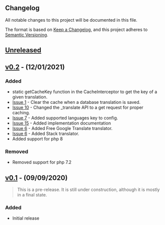 ## Changelog

All notable changes to this project will be documented in this file.

The format is based on [Keep a Changelog](https://keepachangelog.com/en/1.0.0/),
and this project adheres to [Semantic Versioning](https://semver.org/spec/v2.0.0.html).

## [Unreleased]


## [v0.2] - (12/01/2021)

### Added
- static getCacheKey function in the CacheInterceptor to get the key of a given translation.
- [Issue 1](https://github.com/tobytwigger/laravel-translate/issues/1) - Clear the cache when a database translation is saved.
- [Issue 10](https://github.com/tobytwigger/laravel-translate/issues/10) - Changed the _translate API to a get request for proper caching.
- [Issue 7](https://github.com/tobytwigger/laravel-translate/issues/7) - Added supported languages key to config.
- [Issue 15](https://github.com/tobytwigger/laravel-translate/issues/15) - Added implementation documentation
- [Issue 6](https://github.com/tobytwigger/laravel-translate/issues/6) - Added Free Google Translate translator.
- [Issue 6](https://github.com/tobytwigger/laravel-translate/issues/6) - Added Stack translator.
- Added support for php 8

### Removed
- Removed support for php 7.2

## [v0.1] - (09/09/2020)

> This is a pre-release. It is still under construction, although it is mostly in a final state.

### Added
- Initial release

[Unreleased]: https://github.com/tobytwigger/laravel-translate/compare/v0.2...HEAD
[v0.2]: https://github.com/tobytwigger/laravel-translate/compare/v0.1...v0.2
[v0.1]: https://github.com/bristol-su/support/releases/tag/v0.1
